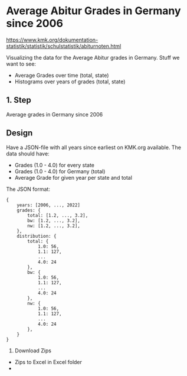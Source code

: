 # Average Abitur Grades in Germany since 2006
https://www.kmk.org/dokumentation-statistik/statistik/schulstatistik/abiturnoten.html

Visualizing the data for the Average Abitur grades in Germany.
Stuff we want to see:
- Average Grades over time (total, state)
- Histograms over years of grades (total, state)



## 1. Step
Average grades in Germany since 2006

## Design
Have a JSON-file with all years since earliest on KMK.org available.
The data should have:
- Grades (1.0 - 4.0) for every state
- Grades (1.0 - 4.0) for Germany (total)
- Average Grade for given year per state and total

The JSON format:
```
{
    years: [2006, ..., 2022]
    grades: {
        total: [1.2, ..., 3.2],
        bw: [1.2, ..., 3.2],
        nw: [1.2, ..., 3.2],
    },
    distribution: {
        total: {
            1.0: 56,
            1.1: 127,
            ...
            4.0: 24
        },
        bw: {
            1.0: 56,
            1.1: 127,
            ...
            4.0: 24
        },
        nw: {
            1.0: 56,
            1.1: 127,
            ...
            4.0: 24
        },
    }
}
```


1. Download Zips
- Zips to Excel in Excel folder
-